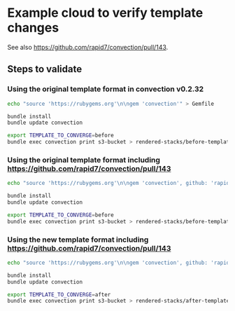 # Example cloud to verify template changes
See also https://github.com/rapid7/convection/pull/143.

## Steps to validate
### Using the original template format in convection v0.2.32
```sh
echo "source 'https://rubygems.org'\n\ngem 'convection'" > Gemfile

bundle install
bundle update convection

export TEMPLATE_TO_CONVERGE=before
bundle exec convection print s3-bucket > rendered-stacks/before-template-convection-0.2.32.json
```

### Using the original template format including https://github.com/rapid7/convection/pull/143
```sh
echo "source 'https://rubygems.org'\n\ngem 'convection', github: 'rapid7/convection', branch: 'feature/support-s3-configuration-as-first-class-citizens'" > Gemfile

bundle install
bundle update convection

export TEMPLATE_TO_CONVERGE=before
bundle exec convection print s3-bucket > rendered-stacks/before-template-convection-with-patch-from-143.json
```

### Using the new template format including https://github.com/rapid7/convection/pull/143
```sh
echo "source 'https://rubygems.org'\n\ngem 'convection', github: 'rapid7/convection', branch: 'feature/support-s3-configuration-as-first-class-citizens'" > Gemfile

bundle install
bundle update convection

export TEMPLATE_TO_CONVERGE=after
bundle exec convection print s3-bucket > rendered-stacks/after-template-convection-with-patch-from-143.json
```
